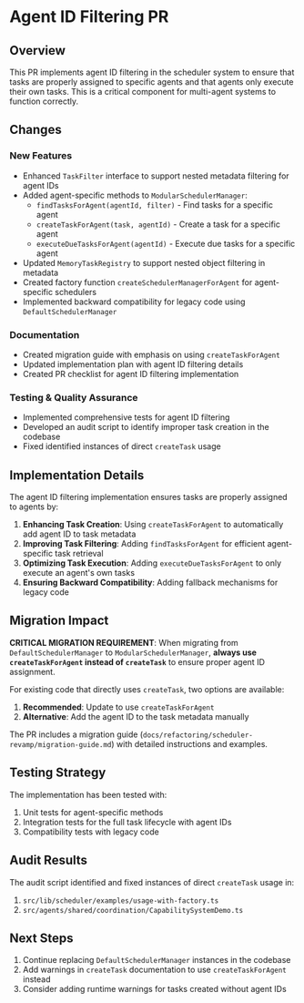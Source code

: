 # Agent ID Filtering PR

## Overview

This PR implements agent ID filtering in the scheduler system to ensure that tasks are properly assigned to specific agents and that agents only execute their own tasks. This is a critical component for multi-agent systems to function correctly.

## Changes

### New Features

- Enhanced `TaskFilter` interface to support nested metadata filtering for agent IDs
- Added agent-specific methods to `ModularSchedulerManager`:
  - `findTasksForAgent(agentId, filter)` - Find tasks for a specific agent
  - `createTaskForAgent(task, agentId)` - Create a task for a specific agent
  - `executeDueTasksForAgent(agentId)` - Execute due tasks for a specific agent
- Updated `MemoryTaskRegistry` to support nested object filtering in metadata
- Created factory function `createSchedulerManagerForAgent` for agent-specific schedulers
- Implemented backward compatibility for legacy code using `DefaultSchedulerManager`

### Documentation

- Created migration guide with emphasis on using `createTaskForAgent`
- Updated implementation plan with agent ID filtering details
- Created PR checklist for agent ID filtering implementation

### Testing & Quality Assurance

- Implemented comprehensive tests for agent ID filtering
- Developed an audit script to identify improper task creation in the codebase
- Fixed identified instances of direct `createTask` usage

## Implementation Details

The agent ID filtering implementation ensures tasks are properly assigned to agents by:

1. **Enhancing Task Creation**: Using `createTaskForAgent` to automatically add agent ID to task metadata
2. **Improving Task Filtering**: Adding `findTasksForAgent` for efficient agent-specific task retrieval
3. **Optimizing Task Execution**: Adding `executeDueTasksForAgent` to only execute an agent's own tasks
4. **Ensuring Backward Compatibility**: Adding fallback mechanisms for legacy code

## Migration Impact

**CRITICAL MIGRATION REQUIREMENT**: When migrating from `DefaultSchedulerManager` to `ModularSchedulerManager`, **always use `createTaskForAgent` instead of `createTask`** to ensure proper agent ID assignment.

For existing code that directly uses `createTask`, two options are available:

1. **Recommended**: Update to use `createTaskForAgent`
2. **Alternative**: Add the agent ID to the task metadata manually

The PR includes a migration guide (`docs/refactoring/scheduler-revamp/migration-guide.md`) with detailed instructions and examples.

## Testing Strategy

The implementation has been tested with:

1. Unit tests for agent-specific methods
2. Integration tests for the full task lifecycle with agent IDs
3. Compatibility tests with legacy code

## Audit Results

The audit script identified and fixed instances of direct `createTask` usage in:

1. `src/lib/scheduler/examples/usage-with-factory.ts`
2. `src/agents/shared/coordination/CapabilitySystemDemo.ts`

## Next Steps

1. Continue replacing `DefaultSchedulerManager` instances in the codebase
2. Add warnings in `createTask` documentation to use `createTaskForAgent` instead
3. Consider adding runtime warnings for tasks created without agent IDs 
